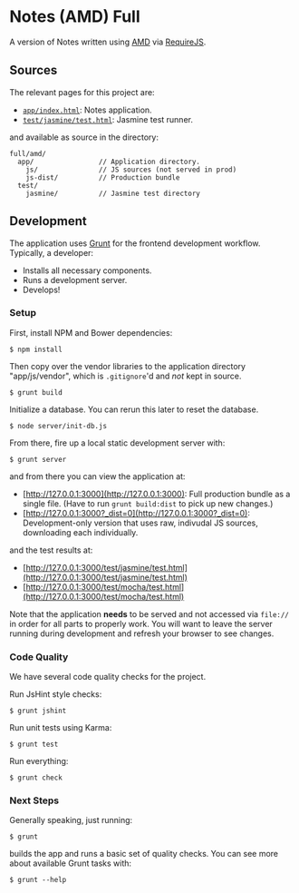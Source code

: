 Notes (AMD) Full
================

A version of Notes written using [AMD][amd] via [RequireJS][requirejs].

## Sources

The relevant pages for this project are:

* [`app/index.html`](app/index.html): Notes application.
* [`test/jasmine/test.html`](test/jasmine/test.html):
  Jasmine test runner.

and available as source in the directory:

```
full/amd/
  app/                // Application directory.
    js/               // JS sources (not served in prod)
    js-dist/          // Production bundle
  test/
    jasmine/          // Jasmine test directory
```

## Development

The application uses [Grunt][grunt] for the frontend development workflow.
Typically, a developer:

* Installs all necessary components.
* Runs a development server.
* Develops!

### Setup

First, install NPM and Bower dependencies:

```
$ npm install
```

Then copy over the vendor libraries to the application directory
"app/js/vendor", which is `.gitignore`'d and *not* kept in source.

```
$ grunt build
```

Initialize a database. You can rerun this later to reset the database.

```
$ node server/init-db.js
```

From there, fire up a local static development server with:

```
$ grunt server
```

and from there you can view the application at:

* [http://127.0.0.1:3000](http://127.0.0.1:3000): Full production
  bundle as a single file. (Have to run `grunt build:dist` to pick up new
  changes.)
* [http://127.0.0.1:3000?_dist=0](http://127.0.0.1:3000?_dist=0):
  Development-only version that uses raw, indivudal JS sources, downloading
  each individually.

and the test results at:

* [http://127.0.0.1:3000/test/jasmine/test.html](http://127.0.0.1:3000/test/jasmine/test.html)
* [http://127.0.0.1:3000/test/mocha/test.html](http://127.0.0.1:3000/test/mocha/test.html)

Note that the application **needs** to be served and not accessed via
`file://` in order for all parts to properly work. You will want to leave
the server running during development and refresh your browser to see changes.

### Code Quality

We have several code quality checks for the project.

Run JsHint style checks:

```
$ grunt jshint
```

Run unit tests using Karma:

```
$ grunt test
```

Run everything:

```
$ grunt check
```

### Next Steps

Generally speaking, just running:

```
$ grunt
```

builds the app and runs a basic set of quality checks. You can see more about
available Grunt tasks with:

```
$ grunt --help
```

[amd]: http://requirejs.org/docs/whyamd.html
[grunt]: http://gruntjs.com/
[requirejs]: http://requirejs.org/
